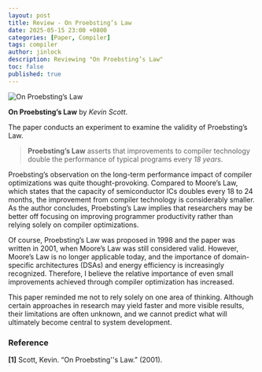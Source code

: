 ```yaml
---
layout: post
title: Review - On Proebsting’s Law
date: 2025-05-15 23:00 +0800
categories: [Paper, Compiler]
tags: compiler
author: jinlock
description: Reviewing "On Proebsting’s Law"
toc: false
published: true
---
```


![On Proebsting’s Law](../assets/img/posts/2025-05-15-paper-review-on-proebsting’s-law.png)

**On Proebsting’s Law** by *Kevin Scott*.

The paper conducts an experiment to examine the validity of Proebsting’s Law.

> **Proebsting’s Law** asserts that improvements to compiler technology double the performance of typical programs every *18 years*.

Proebsting’s observation on the long-term performance impact of compiler optimizations was quite thought-provoking. Compared to Moore’s Law, which states that the capacity of semiconductor ICs doubles every 18 to 24 months, the improvement from compiler technology is considerably smaller. As the author concludes, Proebsting’s Law implies that researchers may be better off focusing on improving programmer productivity rather than relying solely on compiler optimizations.

Of course, Proebsting’s Law was proposed in 1998 and the paper was written in 2001, when Moore’s Law was still considered valid. However, Moore’s Law is no longer applicable today, and the importance of domain-specific architectures (DSAs) and energy efficiency is increasingly recognized. Therefore, I believe the relative importance of even small improvements achieved through compiler optimization has increased.

This paper reminded me not to rely solely on one area of thinking. Although certain approaches in research may yield faster and more visible results, their limitations are often unknown, and we cannot predict what will ultimately become central to system development.



### **Reference**
**[1]** Scott, Kevin. “On Proebsting''s Law.” (2001).